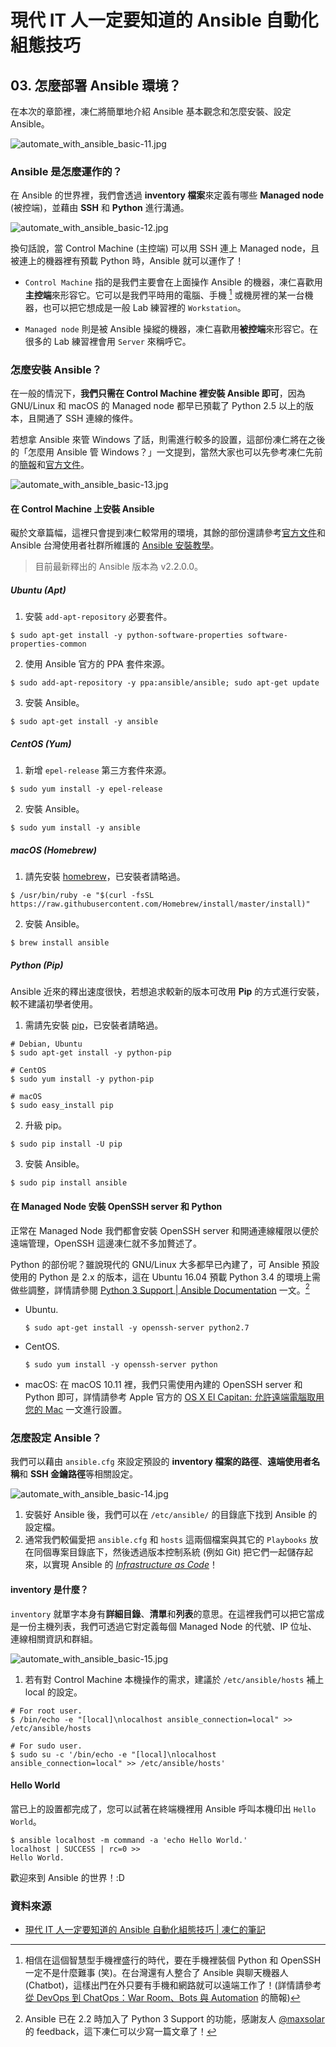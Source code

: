 # 現代 IT 人一定要知道的 Ansible 自動化組態技巧

## 03. 怎麼部署 Ansible 環境？

在本次的章節裡，凍仁將簡單地介紹 Ansible 基本觀念和怎麼安裝、設定 Ansible。

![automate_with_ansible_basic-11.jpg](imgs/automate_with_ansible_basic-11.jpg)


### Ansible 是怎麼運作的？

在 Ansible 的世界裡，我們會透過 **inventory 檔案**來定義有哪些 **Managed node** (被控端)，並藉由 **SSH** 和 **Python** 進行溝通。

![automate_with_ansible_basic-12.jpg](imgs/automate_with_ansible_basic-12.jpg)

換句話說，當 Control Machine (主控端) 可以用 SSH 連上 Managed node，且被連上的機器裡有預載 Python 時，Ansible 就可以運作了！

- `Control Machine` 指的是我們主要會在上面操作 Ansible 的機器，凍仁喜歡用**主控端**來形容它。它可以是我們平時用的電腦、手機 [^1] 或機房裡的某一台機器，也可以把它想成是一般 Lab 練習裡的 `Workstation`。

- `Managed node` 則是被 Ansible 操縱的機器，凍仁喜歡用**被控端**來形容它。在很多的 Lab 練習裡會用 `Server` 來稱呼它。


### 怎麼安裝 Ansible？

在一般的情況下，**我們只需在 Control Machine 裡安裝 Ansible 即可**，因為 GNU/Linux 和 macOS 的 Managed node 都早已預載了 Python 2.5 以上的版本，且開通了 SSH 連線的條件。

若想拿 Ansible 來管 Windows 了話，則需進行較多的設置，這部份凍仁將在之後的「怎麼用 Ansible 管 Windows？」一文提到，當然大家也可以先參考凍仁先前的[簡報][automate-with-ansible-roles-windows]和[官方文件][windows_support]。

[automate-with-ansible-roles-windows]: http://note.drx.tw/2016/07/automate-with-ansible-roles-windows.html
[windows_support]: http://docs.ansible.com/ansible/intro_windows.html

![automate_with_ansible_basic-13.jpg](imgs/automate_with_ansible_basic-13.jpg)


#### 在 Control Machine 上安裝 Ansible

礙於文章篇幅，這裡只會提到凍仁較常用的環境，其餘的部份還請參考[官方文件][ansible_official_installation]和 Ansible 台灣使用者社群所維護的 [Ansible 安裝教學][ansible_tw_installation]。

[ansible_official_installation]: http://docs.ansible.com/ansible/intro_installation.html
[ansible_tw_installation]: http://ansible.tw/#!docs/installation.md

> 目前最新釋出的 Ansible 版本為 v2.2.0.0。

##### Ubuntu (Apt)

1. 安裝 `add-apt-repository` 必要套件。

  ```
  $ sudo apt-get install -y python-software-properties software-properties-common
  ```

2. 使用 Ansible 官方的 PPA 套件來源。

  ```
  $ sudo add-apt-repository -y ppa:ansible/ansible; sudo apt-get update
  ```

3. 安裝 Ansible。

  ```
  $ sudo apt-get install -y ansible
  ```

##### CentOS (Yum)

1. 新增 `epel-release` 第三方套件來源。

  ```
  $ sudo yum install -y epel-release
  ```

2. 安裝 Ansible。

  ```
  $ sudo yum install -y ansible
  ```

##### macOS (Homebrew)

1. 請先安裝 [homebrew](http://brew.sh/index_zh-tw.html)，已安裝者請略過。

  ```
  $ /usr/bin/ruby -e "$(curl -fsSL https://raw.githubusercontent.com/Homebrew/install/master/install)"
  ```

2. 安裝 Ansible。

  ```
  $ brew install ansible
  ```

##### Python (Pip)

Ansible 近來的釋出速度很快，若想追求較新的版本可改用 **Pip** 的方式進行安裝，較不建議初學者使用。

1. 需請先安裝 [pip][pip]，已安裝者請略過。

  ```
  # Debian, Ubuntu
  $ sudo apt-get install -y python-pip

  # CentOS
  $ sudo yum install -y python-pip

  # macOS
  $ sudo easy_install pip
  ```

  [pip]: https://pypi.python.org/pypi/pip

2. 升級 pip。

  ```
  $ sudo pip install -U pip
  ```

3. 安裝 Ansible。

  ```
  $ sudo pip install ansible
  ```


#### 在 Managed Node 安裝 OpenSSH server 和 Python

正常在 Managed Node 我們都會安裝 OpenSSH server 和開通連線權限以便於遠端管理，OpenSSH 這邊凍仁就不多加贅述了。

Python 的部份呢？雖說現代的 GNU/Linux 大多都早已內建了，可 Ansible 預設使用的 Python 是 2.x 的版本，這在 Ubuntu 16.04 預載 Python 3.4 的環境上需做些調整，詳情請參閱 [Python 3 Support | Ansible Documentation][ansible_docs_python3_support] 一文。[^2]

[ansible_docs_python3_support]: https://docs.ansible.com/ansible/python_3_support.html

- Ubuntu.

  ```
  $ sudo apt-get install -y openssh-server python2.7
  ```

- CentOS.

  ```
  $ sudo yum install -y openssh-server python
  ```

- macOS: 在 macOS 10.11 裡，我們只需使用內建的 OpenSSH server 和 Python 即可，詳情請參考 Apple 官方的 [OS X El Capitan: 允許遠端電腦取用您的 Mac](https://support.apple.com/kb/PH21839?viewlocale=zh_TW&locale=zh_TW) 一文進行設置。


### 怎麼設定 Ansible？

我們可以藉由 `ansible.cfg` 來設定預設的 **inventory 檔案的路徑**、**遠端使用者名稱**和 **SSH 金鑰路徑**等相關設定。

![automate_with_ansible_basic-14.jpg](imgs/automate_with_ansible_basic-14.jpg)

1. 安裝好 Ansible 後，我們可以在 `/etc/ansible/` 的目錄底下找到 Ansible 的設定檔。
2. 通常我們較偏愛把 `ansible.cfg` 和 `hosts` 這兩個檔案與其它的 `Playbooks` 放在同個專案目錄底下，然後透過版本控制系統 (例如 Git) 把它們一起儲存起來，以實現 Ansible 的 [*Infrastructure as Code*][infra_as_code]！

[infra_as_code]: https://en.wikipedia.org/wiki/Infrastructure_as_Code


#### inventory 是什麼？

`inventory` 就單字本身有**詳細目錄**、**清單**和**列表**的意思。在這裡我們可以把它當成是一份主機列表，我們可透過它對定義每個 Managed Node 的代號、IP 位址、連線相關資訊和群組。

![automate_with_ansible_basic-15.jpg](imgs/automate_with_ansible_basic-15.jpg)

1. 若有對 Control Machine 本機操作的需求，建議於 `/etc/ansible/hosts` 補上 local 的設定。

  ```
  # For root user.
  $ /bin/echo -e "[local]\nlocalhost ansible_connection=local" >> /etc/ansible/hosts

  # For sudo user.
  $ sudo su -c '/bin/echo -e "[local]\nlocalhost ansible_connection=local" >> /etc/ansible/hosts'
  ```


#### Hello World

當已上的設置都完成了，您可以試著在終端機裡用 Ansible 呼叫本機印出 `Hello World`。

```
$ ansible localhost -m command -a 'echo Hello World.'
localhost | SUCCESS | rc=0 >>
Hello World.
```

歡迎來到 Ansible 的世界！:D


### 資料來源

- [現代 IT 人一定要知道的 Ansible 自動化組態技巧 | 凍仁的筆記](http://note.drx.tw/2016/05/automate-with-ansible-basic.html)


[^1]: 相信在這個智慧型手機裡盛行的時代，要在手機裡裝個 Python 和 OpenSSH 一定不是什麼難事 (笑)。在台灣還有人整合了 Ansible 與聊天機器人 (Chatbot)，這樣出門在外只要有手機和網路就可以遠端工作了！(詳情請參考[從 DevOps 到 ChatOps：War Room、Bots 與 Automation][devops-chatopswar-roombots-automation] 的簡報)

[^2]: Ansible 已在 2.2 時加入了 Python 3 Support 的功能，感謝友人 [@maxsolar][@maxsolar] 的 feedback，這下凍仁可以少寫一篇文章了！

[devops-chatopswar-roombots-automation]: http://www.slideshare.net/warfan/devops-chatopswar-roombots-automation
[@maxsolar]: https://github.com/maxsolar


